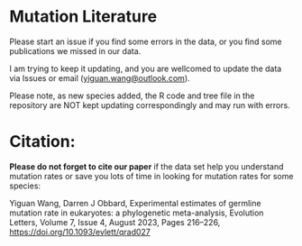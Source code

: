 # Mutation Literature

Please start an issue if you find some errors in the data, or you find some publications we missed in our data.

I am trying to keep it updating, and you are wellcomed to update the data via Issues or email (yiguan.wang@outlook.com).

Please note, as new species added, the R code and tree file in the repository are NOT kept updating correspondingly and may run with errors.

# Citation:

**Please do not forget to cite our paper** if the data set help you understand mutation rates or save you lots of time in looking for mutation rates for some species:

Yiguan Wang, Darren J Obbard, Experimental estimates of germline mutation rate in eukaryotes: a phylogenetic meta-analysis, Evolution Letters, Volume 7, Issue 4, August 2023, Pages 216–226, https://doi.org/10.1093/evlett/qrad027
 
